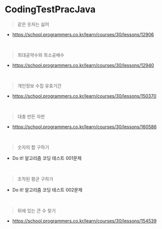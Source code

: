 # CodingTestPracJava

> 같은 숫자는 싫어
* https://school.programmers.co.kr/learn/courses/30/lessons/12906

<br>

> 최대공약수와 최소공배수
* https://school.programmers.co.kr/learn/courses/30/lessons/12940

<br>

> 개인정보 수집 유효기간
* https://school.programmers.co.kr/learn/courses/30/lessons/150370

<br>

> 대충 만든 자판
* https://school.programmers.co.kr/learn/courses/30/lessons/160586

<br>

> 숫자의 합 구하기
* Do it! 알고리즘 코딩 테스트 001문제

<br>

> 조작된 평균 구하기
* Do it! 알고리즘 코딩 테스트 002문제

<br>

> 뒤에 있는 큰 수 찾기
* https://school.programmers.co.kr/learn/courses/30/lessons/154539
